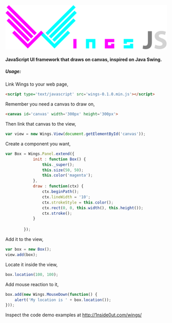 ![alt tag](dist/images/logo.svg?raw=true "WingsJS")

#### JavaScript UI framework that draws on canvas, inspired on Java Swing.

##### Usage:

Link Wings to your web page,

```html
<script type='text/javascript' src='wings-0.1.0.min.js'></script>
```

Remember you need a canvas to draw on,

```html
<canvas id='canvas' width='300px' height='300px'>
```

Then link that canvas to the view,

```javascript
var view = new Wings.View(document.getElementById('canvas'));
```

Create a component you want,

```javascript
var Box = Wings.Panel.extend({
			init : function Box() {
				this._super();
				this.size(50, 50);
				this.color('magenta');
			},
			draw : function(ctx) {
				ctx.beginPath();
				ctx.lineWidth = '10';
				ctx.strokeStyle = this.color();
				ctx.rect(0, 0, this.width(), this.height());
				ctx.stroke();
			}

		});
```

Add it to the view,

```javascript
var box = new Box();
view.add(box);
```

Locate it inside the view,

```javascript
box.location(100, 100);
```

Add mouse reaction to it,

```javascript
box.add(new Wings.MouseDown(function() {
	alert('My location is ' + box.location());
}));
```

Inspect the code demo examples at http://1nside0ut.com/wings/